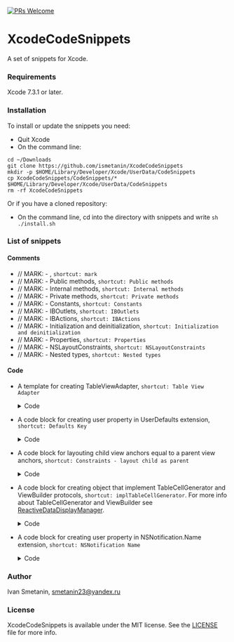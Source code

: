 [![PRs Welcome](https://img.shields.io/badge/PRs-welcome-brightgreen.svg?style=flat-square)](http://makeapullrequest.com)
# XcodeCodeSnippets
A set of snippets for Xcode.

### Requirements
Xcode 7.3.1 or later.

### Installation
To install or update the snippets you need:
  * Quit Xcode
  * On the command line:
  ```
  cd ~/Downloads
  git clone https://github.com/ismetanin/XcodeCodeSnippets
mkdir -p $HOME/Library/Developer/Xcode/UserData/CodeSnippets
cp XcodeCodeSnippets/CodeSnippets/* $HOME/Library/Developer/Xcode/UserData/CodeSnippets
rm -rf XcodeCodeSnippets
  ```
  Or if you have a cloned repository:
  * On the command line, cd into the directory with snippets and write `sh ./install.sh`

### List of snippets
#### Comments
* // MARK: - , `shortcut: mark`
* // MARK: - Public methods, `shortcut: Public methods`
* // MARK: - Internal methods, `shortcut: Internal methods`
* // MARK: - Private methods, `shortcut: Private methods`
* // MARK: - Constants, `shortcut: Constants`
* // MARK: - IBOutlets, `shortcut: IBOutlets`
* // MARK: - IBActions, `shortcut: IBActions`
* // MARK: - Initialization and deinitialization, `shortcut: Initialization and deinitialization`
* // MARK: - Properties, `shortcut: Properties`
* // MARK: - NSLayoutConstraints, `shortcut: NSLayoutConstraints`
* // MARK: - Nested types, `shortcut: Nested types`
#### Code
* A template for creating TableViewAdapter, `shortcut: Table View Adapter`
  <details>
  <summary>Code</summary>
  <br>

   ```swift
   import UIKit

   protocol <#Your#>ViewAdapterOutput {
   }

   final class <#Your#>TableViewAdapter: NSObject {

       // MARK: - Constants

       fileprivate let output: <#Your#>ViewAdapterOutput

       // MARK: - Properties

       fileprivate var items: [<#ItemsType#>]
       fileprivate (set) var tableView: UITableView {
           didSet {
               tableView.register(UINib(nibName: <#CellName#>, bundle: nil), forCellReuseIdentifier: <#CellName#>)
           }
       }

       // MARK: - Initialization and deinitialization

       init(output: <#Your#>ViewAdapterOutput) {
           self.output = output
       }

       // MARK: - Internal helpers

       func set(tableView: UITableView) {
           self.tableView = tableView
       }

       func configure(with items: <#ItemsType#>) {
           self.items = items
      }

   }


   // MARK: - UITableViewDataSource

   extension <#Your#>TableViewAdapter: UITableViewDataSource {
       func tableView(_ tableView: UITableView, numberOfRowsInSection section: Int) -> Int {
           return items.count
       }

       func tableView(_ tableView: UITableView, cellForRowAt indexPath: IndexPath) -> UITableViewCell {
           let cell = UITableViewCell()
           return cell
       }
   }


   // MARK: - UITableViewDelegate

   extension <#Your#>TableViewAdapter: UITableViewDelegate {
       func tableView(_ tableView: UITableView, didSelectRowAt indexPath: IndexPath) {
           tableView.deselectRow(at: indexPath, animated: true)
       }
   }
   ```
  </details>
* A code block for creating user property in UserDefaults extension, `shortcut: Defaults Key`
  <details>
  <summary>Code</summary>
  <br>

   ```swift
    var <#defaultsKey#>: <#Type#> {
        get { return <#typeof#>(forKey: #function) }
        set { set(newValue, forKey: #function) }
    }
   ```
  </details>
* A code block for layouting child view anchors equal to a parent view anchors, `shortcut: Constraints - layout child as parent`
  <details>
  <summary>Code</summary>
  <br>

   ```swift
    <#childView#>.translatesAutoresizingMaskIntoConstraints = false

    if #available(iOS 11.0, *) {
        NSLayoutConstraint.activate([
            <#childView#>.topAnchor.constraint(equalTo: <#parentView#>.safeAreaLayoutGuide.topAnchor, constant: 0),
            <#childView#>.bottomAnchor.constraint(equalTo: <#parentView#>.safeAreaLayoutGuide.bottomAnchor, constant: 0),
            <#childView#>.leadingAnchor.constraint(equalTo: <#parentView#>.safeAreaLayoutGuide.leadingAnchor, constant: 0),
            <#childView#>.trailingAnchor.constraint(equalTo: <#parentView#>.safeAreaLayoutGuide.trailingAnchor, constant: 0)
            ])
    } else {
        NSLayoutConstraint.activate([
            <#childView#>.topAnchor.constraint(equalTo: <#parentView#>.topAnchor, constant: 0),
            <#childView#>.bottomAnchor.constraint(equalTo: <#parentView#>.bottomAnchor, constant: 0),
            <#childView#>.leadingAnchor.constraint(equalTo: <#parentView#>.leadingAnchor, constant: 0),
            <#childView#>.trailingAnchor.constraint(equalTo: <#parentView#>.trailingAnchor, constant: 0)
            ])
    }
   ```
  </details>
* A code block for creating object that implement TableCellGenerator and ViewBuilder protocols, `shortcut: implTableCellGenerator`. For more info about TableCellGenerator and ViewBuilder see [ReactiveDataDisplayManager](https://github.com/LastSprint/ReactiveDataDisplayManager).
  <details>
  <summary>Code</summary>
  <br>

   ```swift
    class <#name#>Generator {

        // MARK: - Events

        <#events declarations#>

        // MARK: - Stored properties

        fileprivate let model: <#model type#>

        // MARK: - Initializers

        public init(model: <#model type#>) {
            self.model = model
        }
    }

    // MARK: - TableCellGenerator

    extension <#name#>Generator: TableCellGenerator {

        var identifier: UITableViewCell.Type {
            return <#cell type#>.self
        }

        func generate(tableView: UITableView, for indexPath: IndexPath) -> UITableViewCell {

            guard let cell = tableView.dequeueReusableCell(withIdentifier: self.identifier.nameOfClass, for: indexPath) as? <#cell type#> else { return UITableViewCell() }

            self.build(view: cell)

            return cell
        }
    }

    // MARK: - ViewBuilder

    extension <#name#>Generator: ViewBuilder {

        func build(view: <#cell type#>) {
            <#code for building cell#>
        }
    }
   ```
  </details>
  
* A code block for creating user property in NSNotification.Name extension, `shortcut: NSNotification Name`
  <details>
  <summary>Code</summary>
  <br>
 
   ```swift
  static let <#notificationName#> = NSNotification.Name("<#projectName#>.notifications.<#notificationName#>")
   ```
  </details>

### Author

Ivan Smetanin, smetanin23@yandex.ru

### License

XcodeCodeSnippets is available under the MIT license. See the [LICENSE](https://github.com/ismetanin/XcodeCodeSnippets/blob/master/LICENSE) file for more info.

